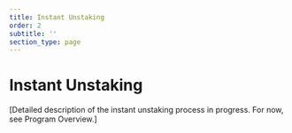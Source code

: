 ```yaml
---
title: Instant Unstaking
order: 2
subtitle: ''
section_type: page
---
```


# Instant Unstaking

[Detailed description of the instant unstaking process in progress. For now, see Program Overview.]
